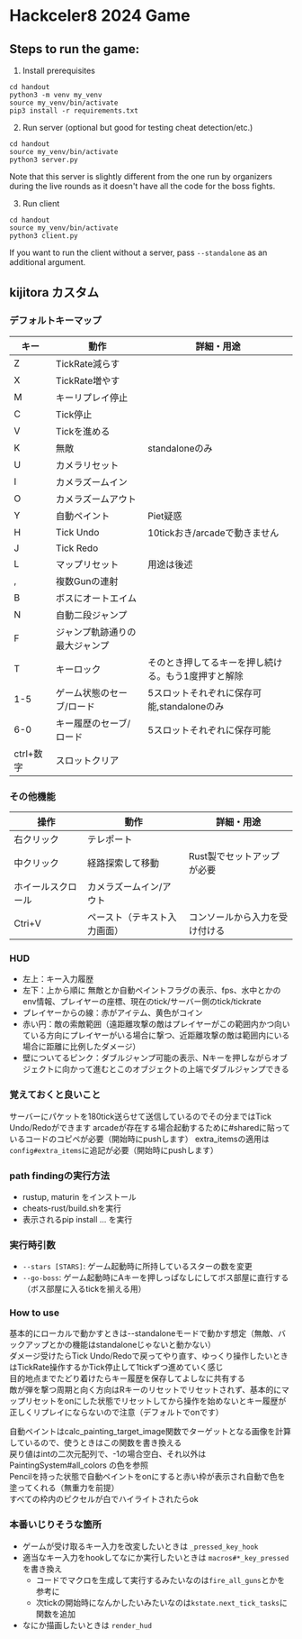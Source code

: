 # Hackceler8 2024 Game

## Steps to run the game:

1. Install prerequisites
```
cd handout
python3 -m venv my_venv
source my_venv/bin/activate
pip3 install -r requirements.txt
```

2. Run server (optional but good for testing cheat detection/etc.)

```
cd handout
source my_venv/bin/activate
python3 server.py
```

Note that this server is slightly different from the one run by organizers during the live rounds as it doesn't have all the code for the boss fights.

3. Run client

```
cd handout
source my_venv/bin/activate
python3 client.py
```

If you want to run the client without a server, pass `--standalone` as an additional argument.

## kijitora カスタム
### デフォルトキーマップ

| キー | 動作 | 詳細・用途 |
| --- | --- | --- |
| Z | TickRate減らす | |
| X | TickRate増やす | |
| M | キーリプレイ停止 | |
| C | Tick停止 | |
| V | Tickを進める | |
| K | 無敵 | standaloneのみ |
| U | カメラリセット | |
| I | カメラズームイン | |
| O | カメラズームアウト | |
| Y | 自動ペイント | Piet疑惑 |
| H | Tick Undo | 10tickおき/arcadeで動きません |
| J | Tick Redo | |
| L | マップリセット | 用途は後述 |
| , | 複数Gunの連射 | |
| B | ボスにオートエイム | |
| N | 自動二段ジャンプ | |
| F | ジャンプ軌跡通りの最大ジャンプ | |
| T | キーロック | そのとき押してるキーを押し続ける。もう1度押すと解除 |
| 1-5 | ゲーム状態のセーブ/ロード | 5スロットそれぞれに保存可能,standaloneのみ |
| 6-0 | キー履歴のセーブ/ロード | 5スロットそれぞれに保存可能 |
| ctrl+数字 | スロットクリア | |

### その他機能
| 操作 | 動作 | 詳細・用途 |
| --- | --- | --- |
| 右クリック | テレポート | |
| 中クリック | 経路探索して移動 | Rust製でセットアップが必要 |
| ホイールスクロール | カメラズームイン/アウト | |
| Ctri+V | ペースト（テキスト入力画面） | コンソールから入力を受け付ける |

### HUD
- 左上：キー入力履歴
- 左下：上から順に 無敵とか自動ペイントフラグの表示、fps、水中とかのenv情報、プレイヤーの座標、現在のtick/サーバー側のtick/tickrate
- プレイヤーからの線：赤がアイテム、黄色がコイン
- 赤い円：敵の索敵範囲（遠距離攻撃の敵はプレイヤーがこの範囲内かつ向いている方向にプレイヤーがいる場合に撃つ、近距離攻撃の敵は範囲内にいる場合に距離に比例したダメージ）
- 壁についてるピンク：ダブルジャンプ可能の表示、Nキーを押しながらオブジェクトに向かって進むとこのオブジェクトの上端でダブルジャンプできる

### 覚えておくと良いこと
サーバーにパケットを180tick送らせて送信しているのでその分まではTick Undo/Redoができます
arcadeが存在する場合起動するために#sharedに貼っているコードのコピペが必要（開始時にpushします）
extra_itemsの適用は`config#extra_items`に追記が必要（開始時にpushします）

### path findingの実行方法
- rustup, maturin をインストール
- cheats-rust/build.shを実行
- 表示されるpip install ... を実行

### 実行時引数
  - `--stars [STARS]`: ゲーム起動時に所持しているスターの数を変更
  - `--go-boss`: ゲーム起動時にAキーを押しっぱなしにしてボス部屋に直行する（ボス部屋に入るtickを揃える用）

### How to use
基本的にローカルで動かすときは--standaloneモードで動かす想定（無敵、バックアップとかの機能はstandaloneじゃないと動かない）\
ダメージ受けたらTick Undo/Redoで戻ってやり直す、ゆっくり操作したいときはTickRate操作するかTick停止して1tickずつ進めていく感じ \
目的地点までたどり着けたらキー履歴を保存してよしなに共有する \
敵が弾を撃つ周期と向く方向はRキーのリセットでリセットされず、基本的にマップリセットをonにした状態でリセットしてから操作を始めないとキー履歴が正しくリプレイにならないので注意（デフォルトでonです）

自動ペイントはcalc_painting_target_image関数でターゲットとなる画像を計算しているので、使うときはこの関数を書き換える \
戻り値はintの二次元配列で、-1の場合空白、それ以外は PaintingSystem#all_colors の色を参照 \
Pencilを持った状態で自動ペイントをonにすると赤い枠が表示され自動で色を塗ってくれる（無重力を前提） \
すべての枠内のピクセルが白でハイライトされたらok

### 本番いじりそうな箇所
- ゲームが受け取るキー入力を改変したいときは `_pressed_key_hook`
- 適当なキー入力をhookしてなにか実行したいときは `macros#*_key_pressed` を書き換え
  - コードでマクロを生成して実行するみたいなのは`fire_all_guns`とかを参考に
  - 次tickの開始時になんかしたいみたいなのは`kstate.next_tick_tasks`に関数を追加
- なにか描画したいときは `render_hud`
